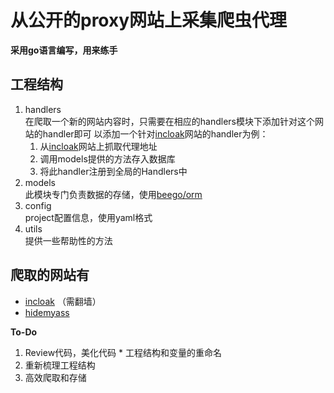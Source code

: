 # 从公开的proxy网站上采集爬虫代理

**采用go语言编写，用来练手**

## 工程结构
1. handlers  
   在爬取一个新的网站内容时，只需要在相应的handlers模块下添加针对这个网站的handler即可
   以添加一个针对[incloak][incloak]网站的handler为例：
   1. 从[incloak][incloak]网站上抓取代理地址
   2. 调用models提供的方法存入数据库
   3. 将此handler注册到全局的Handlers中
2. models  
   此模块专门负责数据的存储，使用[beego/orm](http://beego.me/docs/mvc/model/overview.md)
3. config  
   project配置信息，使用yaml格式
4. utils  
   提供一些帮助性的方法 

## 爬取的网站有

* [incloak][incloak] （需翻墙）
* [hidemyass][hidemyass]


**To-Do**

1.   Review代码，美化代码
	*   工程结构和变量的重命名
2.   重新梳理工程结构
3.   高效爬取和存储


[incloak]: http://incloak.com/
[hidemyass]: http://proxylist.hidemyass.com
